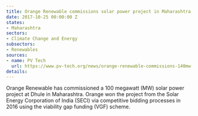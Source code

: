 ```yaml
---
title: Orange Renewable commissions solar power project in Maharashtra
date: 2017-10-25 00:00:00 Z
states:
- Maharashtra
sectors:
- Climate Change and Energy
subsectors:
- Renewables
sources:
- name: PV Tech
  url: https://www.pv-tech.org/news/orange-renewable-commissions-140mw-of-solar-projects-in-gujarat-and-maharas
details: 
---
```


Orange Renewable has commissioned a 100 megawatt (MW) solar power project at Dhule in Maharashtra. Orange won the project from the Solar Energy Corporation of India (SECI) via competitive bidding processes in 2016 using the viability gap funding (VGF) scheme. 
